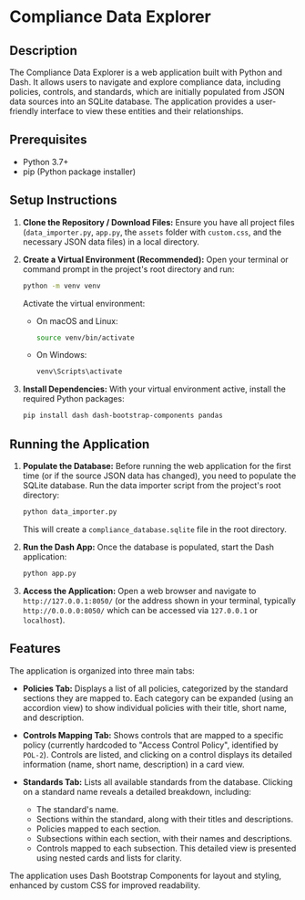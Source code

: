 # Compliance Data Explorer

## Description
The Compliance Data Explorer is a web application built with Python and Dash. It allows users to navigate and explore compliance data, including policies, controls, and standards, which are initially populated from JSON data sources into an SQLite database. The application provides a user-friendly interface to view these entities and their relationships.

## Prerequisites
*   Python 3.7+
*   pip (Python package installer)

## Setup Instructions

1.  **Clone the Repository / Download Files:**
    Ensure you have all project files (`data_importer.py`, `app.py`, the `assets` folder with `custom.css`, and the necessary JSON data files) in a local directory.

2.  **Create a Virtual Environment (Recommended):**
    Open your terminal or command prompt in the project's root directory and run:
    ```bash
    python -m venv venv
    ```
    Activate the virtual environment:
    *   On macOS and Linux:
        ```bash
        source venv/bin/activate
        ```
    *   On Windows:
        ```bash
        venv\Scripts\activate
        ```

3.  **Install Dependencies:**
    With your virtual environment active, install the required Python packages:
    ```bash
    pip install dash dash-bootstrap-components pandas
    ```

## Running the Application

1.  **Populate the Database:**
    Before running the web application for the first time (or if the source JSON data has changed), you need to populate the SQLite database. Run the data importer script from the project's root directory:
    ```bash
    python data_importer.py
    ```
    This will create a `compliance_database.sqlite` file in the root directory.

2.  **Run the Dash App:**
    Once the database is populated, start the Dash application:
    ```bash
    python app.py
    ```

3.  **Access the Application:**
    Open a web browser and navigate to `http://127.0.0.1:8050/` (or the address shown in your terminal, typically `http://0.0.0.0:8050/` which can be accessed via `127.0.0.1` or `localhost`).

## Features

The application is organized into three main tabs:

*   **Policies Tab:**
    Displays a list of all policies, categorized by the standard sections they are mapped to. Each category can be expanded (using an accordion view) to show individual policies with their title, short name, and description.

*   **Controls Mapping Tab:**
    Shows controls that are mapped to a specific policy (currently hardcoded to "Access Control Policy", identified by `POL-2`). Controls are listed, and clicking on a control displays its detailed information (name, short name, description) in a card view.

*   **Standards Tab:**
    Lists all available standards from the database. Clicking on a standard name reveals a detailed breakdown, including:
    *   The standard's name.
    *   Sections within the standard, along with their titles and descriptions.
    *   Policies mapped to each section.
    *   Subsections within each section, with their names and descriptions.
    *   Controls mapped to each subsection.
    This detailed view is presented using nested cards and lists for clarity.

The application uses Dash Bootstrap Components for layout and styling, enhanced by custom CSS for improved readability.

